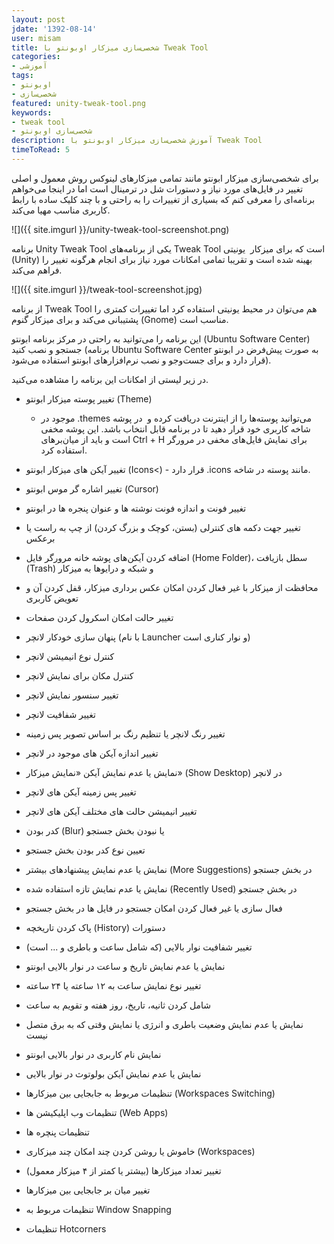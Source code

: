 ```yaml
---
layout: post
jdate: '1392-08-14'
user: misam
title: شخصی‌سازی میزکار اوبونتو با Tweak Tool
categories:
- آموزشی
tags:
- اوبونتو
- شخصی‌سازی
featured: unity-tweak-tool.png
keywords:
- tweak tool
- شخصی‌سازی اوبونتو
description: آموزش شخصی‌سازی میزکار اوبونتو با Tweak Tool
timeToRead: 5
---
```


برای شخصی‌سازی میزکار ابونتو مانند تمامی میزکارهای لینوکس روش معمول و اصلی تغییر در فایل‌های مورد نیاز و دستورات شل در ترمینال است اما در اینجا می‌خواهم برنامه‌ای را معرفی کنم که بسیاری از تغییرات را به راحتی و با چند کلیک ساده با رابط کاربری مناسب مهیا می‌کند.

![]({{ site.imgurl }}/unity-tweak-tool-screenshot.png)

برنامه Unity Tweak Tool یکی از برنامه‌های Tweak Tool است که برای میزکار  یونیتی (Unity) بهینه شده است و تقریبا تمامی امکانات مورد نیاز برای انجام هرگونه تغییر را فراهم می‌کند.

![]({{ site.imgurl }}/tweak-tool-screenshot.jpg)

از برنامه Tweak Tool هم می‌توان در محیط یونیتی استفاده کرد اما تغییرات کمتری را پشتیبانی می‌کند و برای میزکار گنوم (Gnome) مناسب است.

این برنامه را می‌توانید به راحتی در مرکز برنامه ابونتو (Ubuntu Software Center) جستجو و نصب کنید (برنامه Ubuntu Software Center به صورت پیش‌فرض در ابونتو قرار دارد و برای جست‌وجو و نصب نرم‌افزارهای ابونتو استفاده می‌شود).

در زیر لیستی از امکانات این برنامه را مشاهده می‌کنید.

*   تغییر پوسته میزکار ابونتو (Theme)
    *   می‌توانید پوسته‌ها را از اینترنت دریافت کرده و  در پوشه <span dir="ltr">.themes</span> موجود در شاخه کاربری خود قرار دهید تا در برنامه قابل انتخاب باشد. این پوشه مخفی است و باید از میان‌برهای Ctrl + H برای نمایش فایل‌های مخفی در مرورگر استفاده کرد.

*   تغییر آیکن های میزکار ابونتو (Icons<) - مانند پوسته در شاخه <span dir="ltr">.icons</span> قرار دارد.
*   تغییر اشاره گر موس ابونتو (Cursor)
*   تغییر فونت و اندازه فونت نوشته ها و عنوان پنجره ها در ابونتو
*   تغییر جهت دکمه های کنترلی (بستن، کوچک و بزرگ کردن) از چپ به راست یا برعکس
*   اضافه کردن آیکن‌های پوشه خانه مرورگر فایل (Home Folder)، سطل بازیافت (Trash) و شبکه و درایوها به میزکار
*   محافظت از میزکار با غیر فعال کردن امکان عکس برداری میزکار، قفل کردن آن و تعویض کاربری
*   تغییر حالت امکان اسکرول کردن صفحات
*   پنهان سازی خودکار لانچر (با نام Launcher و نوار کناری است)
*   کنترل نوع انیمیشن لانچر
*   کنترل مکان برای نمایش لانچر
*   تغییر سنسور نمایش لانچر
*   تغییر شفافیت لانچر
*   تغییر رنگ لانچر یا تنظیم رنگ بر اساس تصویر پس زمینه
*   تغییر اندازه آیکن های موجود در لانچر
*   نمایش یا عدم نمایش آیکن «نمایش میزکار» (Show Desktop) در لانچر
*   تغییر پس زمینه آیکن های لانچر
*   تغییر انیمیشن حالت های مختلف آیکن های لانچر
*   کدر بودن (Blur) یا نبودن بخش جستجو
*   تعیین نوع کدر بودن بخش جستجو
*   نمایش یا عدم نمایش پیشنهادهای بیشتر (More Suggestions) در بخش جستجو
*   نمایش یا عدم نمایش تازه استفاده شده (Recently Used) در بخش جستجو
*   فعال سازی یا غیر فعال کردن امکان جستجو در فایل ها در بخش جستجو
*   پاک کردن تاریخچه (History) دستورات
*   تغییر شفافیت نوار بالایی (که شامل ساعت و باطری و ... است)
*   نمایش یا عدم نمایش تاریخ و ساعت در نوار بالایی ابونتو
*   تغییر نوع نمایش ساعت به ۱۲ ساعته یا ۲۴ ساعته
*   شامل کردن ثانیه، تاریخ، روز هفته و تقویم به ساعت
*   نمایش یا عدم نمایش وضعیت باطری و انرژی یا نمایش وقتی که به برق متصل نیست
*   نمایش نام کاربری در نوار بالایی ابونتو
*   نمایش یا عدم نمایش آیکن بولوتوث در نوار بالایی
*   تنظیمات مربوط به جابجایی بین میزکارها (Workspaces Switching)
*   تنظیمات وب اپلیکیشن ها (Web Apps)
*   تنظیمات پنچره ها
*   خاموش یا روشن کردن چند امکان چند میزکاری (Workspaces)
*   تغییر تعداد میزکارها (بیشتر یا کمتر از ۴ میزکار معمول)
*   تغییر میان بر جابجایی بین میزکارها
*   تنظیمات مربوط به Window Snapping
*   تنظیمات Hotcorners
